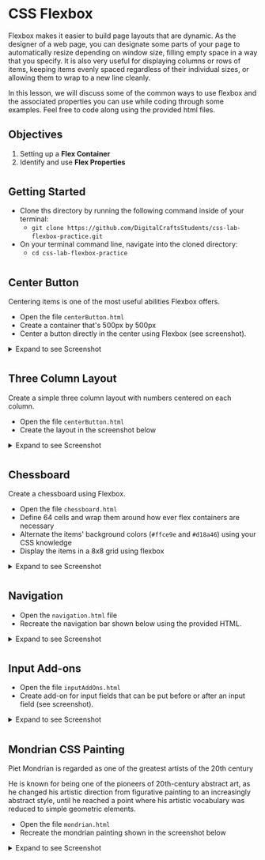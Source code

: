 # CSS Flexbox 

Flexbox makes it easier to build page layouts that are dynamic. As the designer of a web page, you can designate some parts of your page to automatically resize depending on window size, filling empty space in a way that you specify. It is also very useful for displaying columns or rows of items, keeping items evenly spaced regardless of their individual sizes, or allowing them to wrap to a new line cleanly.

In this lesson, we will discuss some of the common ways to use flexbox and the associated properties you can use while coding through some examples. Feel free to code along using the provided html files.

## Objectives 
1. Setting up a **Flex Container** 
2. Identify and use **Flex Properties** 

#

## Getting Started 
- Clone ths directory by running the following command inside of your terminal: 
    - `git clone https://github.com/DigitalCraftsStudents/css-lab-flexbox-practice.git` 
- On your terminal command line, navigate into the cloned directory: 
    - `cd css-lab-flexbox-practice` 


# 
## Center Button 

Centering items is one of the most useful abilities Flexbox offers. 

- Open the file `centerButton.html` 
- Create a container that's 500px by 500px
- Center a button directly in the center using Flexbox (see screenshot).

<details>
<summary>
Expand to see Screenshot
</summary>

![Centered Button Screenshot](./images/centerButton.png)

</details>


#

## Three Column Layout 

Create a simple three column layout with numbers centered on each column. 

- Open the file `centerButton.html` 
- Create the layout in the screenshot below

<details>
<summary>
Expand to see Screenshot
</summary>

![3 Column Layout screenshot](./images/3columnLayout.png)

</details>

#
## Chessboard 

Create a chessboard using Flexbox.

- Open the file `chessboard.html` 
- Define 64 cells and wrap them around how ever flex containers are necessary
- Alternate the items' background colors (`#ffce9e` and `#d18a46`) using your CSS knowledge
- Display the items in a 8x8 grid using flexbox


<details>
<summary>
Expand to see Screenshot
</summary>

![Chessboard Screenshot](./images/chessboard.png)

</details>


#

## Navigation

- Open the `navigation.html` file
- Recreate the navigation bar shown below using the provided HTML.

<details>
<summary>
Expand to see Screenshot
</summary>

![Navigation Screenshot](./images/navigation.png)
</details>

#

## Input Add-ons 

- Open the file `inputAddOns.html`
- Create add-on for input fields that can be put before or after an input field (see screenshot). 

<details>
<summary>
Expand to see Screenshot
</summary>

![Input form screenshot](./images/form.png)

</details>

#

## Mondrian CSS Painting 

Piet Mondrian is regarded as one of the greatest artists of the 20th century 

He is known for being one of the pioneers of 20th-century abstract art, as he changed his artistic direction from figurative painting to an increasingly abstract style, until he reached a point where his artistic vocabulary was reduced to simple geometric elements.

- Open the file `mondrian.html`
- Recreate the mondrian painting shown in the screenshot below

<details>
<summary>
Expand to see Screenshot
</summary>

![The artist Mondrian](./images/mondrian.png)

![Mondrian screenshot](./images/mondrian2.png)

</details>







